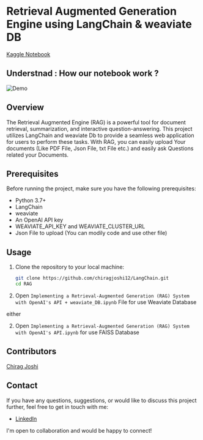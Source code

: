 # Retrieval Augmented Generation Engine using LangChain & weaviate DB

[Kaggle Notebook](https://retrieval-augmented-generation.streamlit.app/)

## Understnad : How our notebook work ?
![Demo](https://python.langchain.com/assets/images/data_connection-95ff2033a8faa5f3ba41376c0f6dd32a.jpg)

## Overview

The Retrieval Augmented Engine (RAG) is a powerful tool for document retrieval, summarization, and interactive question-answering. This project utilizes LangChain and weaviate Db to provide a seamless web application for users to perform these tasks. With RAG, you can easily upload Your documents (Like PDF File, Json File, txt File etc.) and easily ask Questions related your Documents. 

## Prerequisites

Before running the project, make sure you have the following prerequisites:

- Python 3.7+
- LangChain
- weaviate
- An OpenAI API key
- WEAVIATE_API_KEY and WEAVIATE_CLUSTER_URL
- Json File to upload (You can modily code and use other file)

## Usage

1. Clone the repository to your local machine:

   ```bash
   git clone https://github.com/chiragjoshi12/LangChain.git
   cd RAG
   ```

2. Open `Implementing a Retrieval-Augmented Generation (RAG) System with OpenAI's API + weaviate_DB.ipynb` File for use Weaviate Database

either 

2. Open `Implementing a Retrieval-Augmented Generation (RAG) System with OpenAI's API.ipynb` for use FAISS Database

## Contributors

[Chirag Joshi](https://github.com/chiragjoshi12)

## Contact

If you have any questions, suggestions, or would like to discuss this project further, feel free to get in touch with me:

- [LinkedIn](https://www.linkedin.com/in/chiragjoshi12/)

I'm open to collaboration and would be happy to connect!